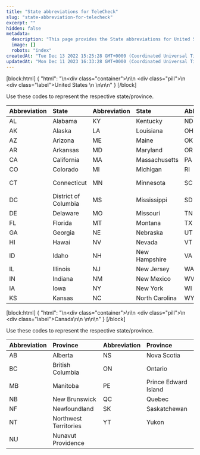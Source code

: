 ```yaml
---
title: "State abbreviations for TeleCheck"
slug: "state-abbreviation-for-telecheck"
excerpt: ""
hidden: false
metadata: 
  description: "This page provides the State abbreviations for United States and Canada."
  image: []
  robots: "index"
createdAt: "Tue Dec 13 2022 15:25:28 GMT+0000 (Coordinated Universal Time)"
updatedAt: "Mon Dec 11 2023 16:33:28 GMT+0000 (Coordinated Universal Time)"
---
```

[block:html]
{
  "html": "<!--JIRA DS-3008; Region pill icon added to topic on 2.27.2023-->\n<div class=\"container\">\n<!--US-->\n  <div class=\"pill\">\n    <div class=\"label\">United States</div>  \n  </div>\n</div>\n\n<style>\nbody {\n  font-family: \"Segoe UI\", \"Roboto\",\n    \"Segoe UI Symbol\";\n}\n.container {\n  align-items: center;\n  min-width: 10%;\n  text-align: left;\n   overflow: auto;\n}\n/*Pill format*/\n.pill {\n  background: #44BB44;\n  border: .5px solid #44BB44;\n  margin-left: 5px;\n  overflow: auto;\n\n}\n/*Text positioning inside the pill*/\n.pill,\n.pill__addon {\n  display: inline-block;\n  box-sizing: border-box;\n  padding: 0px 10px;\n  border-radius: 10px;\n  position: relative;\n  height: 1.5rem;\n}\n/*Text format inside the pill*/\n.pill .label,\n.pill__addon .label {\n  font-style: normal;\n  font-weight: normal;\n  font-size: 0.70rem;\n  color: #fff;\n  display: inline-block;\n  vertical-align: middle;\n \n}\n</style>"
}
[/block]


Use these codes to represent the respective state/province.

| Abbreviation | State                | Abbreviation | State          | Abbreviation | State          |
| :----------- | :------------------- | :----------- | :------------- | :----------- | :------------- |
| AL           | Alabama              | KY           | Kentucky       | ND           | North Dakota   |
| AK           | Alaska               | LA           | Louisiana      | OH           | Ohio           |
| AZ           | Arizona              | ME           | Maine          | OK           | Oklahoma       |
| AR           | Arkansas             | MD           | Maryland       | OR           | Oregon         |
| CA           | California           | MA           | Massachusetts  | PA           | Pennsylvania   |
| CO           | Colorado             | MI           | Michigan       | RI           | Rhode Island   |
| CT           | Connecticut          | MN           | Minnesota      | SC           | South Carolina |
| DC           | District of Columbia | MS           | Mississippi    | SD           | South Dakota   |
| DE           | Delaware             | MO           | Missouri       | TN           | Tennessee      |
| FL           | Florida              | MT           | Montana        | TX           | Texas          |
| GA           | Georgia              | NE           | Nebraska       | UT           | Utah           |
| HI           | Hawai                | NV           | Nevada         | VT           | Vermont        |
| ID           | Idaho                | NH           | New Hampshire  | VA           | Virginia       |
| IL           | Illinois             | NJ           | New Jersey     | WA           | Washington     |
| IN           | Indiana              | NM           | New Mexico     | WV           | West Virginia  |
| IA           | Iowa                 | NY           | New York       | WI           | Wisconsin      |
| KS           | Kansas               | NC           | North Carolina | WY           | Wyoming        |

[block:html]
{
  "html": "<!--JIRA DS-3008; Region pill icon added to topic on 2.27.2023-->\n<div class=\"container\">\n<!--Canada-->\n  <div class=\"pill\">\n    <div class=\"label\">Canada</div>\n</div>\n  \n</div>\n\n<style>\nbody {\n  font-family: \"Segoe UI\", \"Roboto\",\n    \"Segoe UI Symbol\";\n}\n.container {\n  align-items: center;\n  min-width: 10%;\n  text-align: left;\n   overflow: auto;\n}\n/*Pill format*/\n.pill {\n  background: #44BB44;\n  border: .5px solid #44BB44;\n  margin-left: 5px;\n  overflow: auto;\n\n}\n/*Text positioning inside the pill*/\n.pill,\n.pill__addon {\n  display: inline-block;\n  box-sizing: border-box;\n  padding: 0px 10px;\n  border-radius: 10px;\n  position: relative;\n  height: 1.5rem;\n}\n/*Text format inside the pill*/\n.pill .label,\n.pill__addon .label {\n  font-style: normal;\n  font-weight: normal;\n  font-size: 0.70rem;\n  color: #fff;\n  display: inline-block;\n  vertical-align: middle;\n \n}\n</style>"
}
[/block]


Use these codes to represent the respective state/province.

| Abbreviation | Province              | Abbreviation | Province             |
| :----------- | :-------------------- | :----------- | :------------------- |
| AB           | Alberta               | NS           | Nova Scotia          |
| BC           | British Columbia      | ON           | Ontario              |
| MB           | Manitoba              | PE           | Prince Edward Island |
| NB           | New Brunswick         | QC           | Quebec               |
| NF           | Newfoundland          | SK           | Saskatchewan         |
| NT           | Northwest Territories | YT           | Yukon                |
| NU           | Nunavut Providence    |              |                      |
